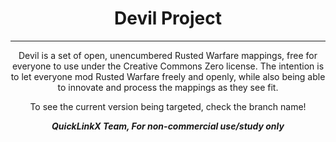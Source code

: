 <div align="center">
<h1>Devil Project</h1>

----
Devil is a set of open, unencumbered Rusted Warfare mappings, free for everyone to use under the Creative Commons Zero license. The intention is to let 
everyone mod Rusted Warfare freely and openly, while also being able to innovate and process the mappings as they see fit.

To see the current version being targeted, check the branch name!

_**QuickLinkX Team, For non-commercial use/study only**_
</div>
